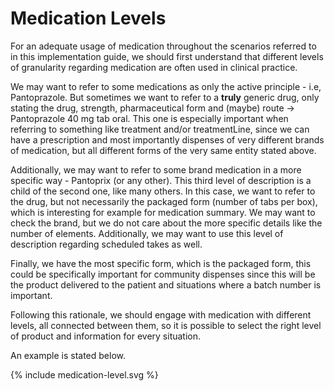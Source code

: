 # Medication Levels

For an adequate usage of medication throughout the scenarios referred to in this implementation guide, we should first understand that different levels of granularity regarding medication are often used in clinical practice.

We may want to refer to some medications as only the active principle - i.e, Pantoprazole. But sometimes we want to refer to a **truly** generic drug, only stating the drug, strength, pharmaceutical form and (maybe) route -> Pantoprazole 40 mg tab oral. This one is especially important when referring to something like treatment and/or treatmentLine, since we can have a prescription and most importantly dispenses of very different brands of medication, but all different forms of the very same entity stated above.

Additionally, we may want to refer to some brand medication in a more specific way - Pantoprix (or any other). This third level of description is a child of the second one, like many others. In this case, we want to refer to the drug, but not necessarily the packaged form (number of tabs per box), which is interesting for example for medication summary. We may want to check the brand, but we do not care about the more specific details like the number of elements. Additionally, we may want to use this level of description regarding scheduled takes as well.

Finally, we have the most specific form, which is the packaged form, this could be specifically important for community dispenses since this will be the product delivered to the patient and situations where a batch number is important.

Following this rationale, we should engage with medication with different levels, all connected between them, so it is possible to select the right level of product and information for every situation.

An example is stated below.


<div>
{% include medication-level.svg %}
</div>